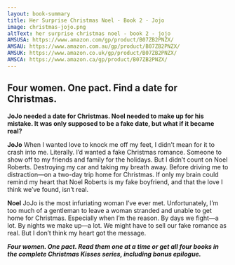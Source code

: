```yaml
---
layout: book-summary
title: Her Surprise Christmas Noel - Book 2 - Jojo
image: christmas-jojo.png
altText: her surprise christmas noel - book 2 - jojo
AMSUSA: https://www.amazon.com/gp/product/B07ZB2PNZX/
AMSAU: https://www.amazon.com.au/gp/product/B07ZB2PNZX/
AMSUK: https://www.amazon.co.uk/gp/product/B07ZB2PNZX/
AMSCA: https://www.amazon.ca/gp/product/B07ZB2PNZX/
---
```


## Four women. One pact. Find a date for Christmas.

**JoJo needed a date for Christmas. Noel needed to make up for his mistake. It was only supposed to be a fake date, but what if it became real?**

**JoJo**
When I wanted love to knock me off my feet, I didn’t mean for it to crash into me. Literally. 
I’d wanted a fake Christmas romance. Someone to show off to my friends and family for the holidays. But I didn’t count on Noel Roberts.
Destroying my car and taking my breath away. Before driving me to distraction—on a two-day trip home for Christmas.
If only my brain could remind my heart that Noel Roberts is my fake boyfriend, and that the love I think we’ve found, isn’t real.

**Noel**
JoJo is the most infuriating woman I’ve ever met.
Unfortunately, I’m too much of a gentleman to leave a woman stranded and unable to get home for Christmas. Especially when I’m the reason. 
By days we fight—a lot. 
By nights we make up—a lot.
We might have to sell our fake romance as real. But I don’t think my heart got the message.

**_Four women. One pact. Read them one at a time or get all four books in the complete Christmas Kisses series, including bonus epilogue._**